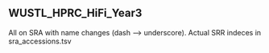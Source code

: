 ## WUSTL_HPRC_HiFi_Year3

All on SRA with name changes (dash --> underscore). Actual SRR indeces in sra_accessions.tsv
